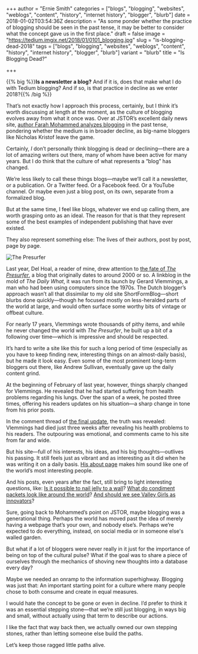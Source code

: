 +++
author = "Ernie Smith"
categories = ["blogs", "blogging", "websites", "weblogs", "content", "history", "internet history", "blogger", "blurb"]
date = 2018-01-02T03:54:36Z
description = "As some ponder whether the practice of blogging should be seen in the past tense, it may be better to consider what the concept gave us in the first place."
draft = false
image = "https://tedium.imgix.net/2018/01/0101_blogging.jpg"
slug = "is-blogging-dead-2018"
tags = ["blogs", "blogging", "websites", "weblogs", "content", "history", "internet history", "blogger", "blurb"]
variant = "blurb"
title = "Is Blogging Dead?"

+++

{{% big %}}**Is a newsletter a blog?** And if it is, does that make what I do with Tedium blogging? And if so, is that practice in decline as we enter 2018?{{% /big %}}

That’s not exactly how I approach this process, certainly, but I think it’s worth discussing at length at the moment, as the culture of blogging evolves away from what it once was. Over at JSTOR’s excellent daily news site, [author Farah Mohammed analyzes blogging](https://daily.jstor.org/the-rise-and-fall-of-the-blog/) in the past tense, pondering whether the medium is in broader decline, as big-name bloggers like Nicholas Kristof leave the game.

Certainly, *I* don’t personally think blogging is dead or declining—there are a lot of amazing writers out there, many of whom have been active  for many years. But I do think that the culture of what represents a “blog” has changed.

We’re less likely to call these things blogs—maybe we’ll call it a newsletter, or a publication. Or a Twitter feed. Or a Facebook feed. Or a YouTube channel. Or maybe even just a blog post, on its own, separate from a formalized blog.

But at the same time, I feel like blogs, whatever we end up calling them, are worth grasping onto as an ideal. The reason for that is that they represent some of the best examples of independent publishing that have ever existed.

They also represent something else: The lives of their authors, post by post, page by page.

![The Presurfer](https://tedium.imgix.net/2018/01/Screenshot-2018-01-01-17.53.44.png)

Last year, Del Hoal, a reader of mine, drew attention to [the fate of *The Presurfer*](http://presurfer.blogspot.com/), a blog that originally dates to around 2000 or so. A linkblog in the mold of *The Daily What*, it was run from its launch by Gerard Vlemmings, a man who had been using computers since the 1970s. The Dutch blogger’s approach wasn’t all that dissimilar to my old site ShortFormBlog—short blurbs done quickly—though he focused mostly on less-heralded parts of the world at large, and would often surface some worthy bits of vintage or offbeat culture.

For nearly 17 years, Vlemmings wrote thousands of pithy items, and while he never changed the world with *The Presurfer*, he built up a bit of a following over time—which is impressive and should be respected.

It’s hard to write a site like this for such a long period of time (especially as you have to keep finding new, interesting things on an almost-daily basis), but he made it look easy. Even some of the most prominent long-term bloggers out there, like Andrew Sullivan, eventually gave up the daily content grind.

At the beginning of February of last year, however, things sharply changed for Vlemmings. He revealed that he had started suffering from health problems regarding his lungs. Over the span of a week, he posted three times, offering his readers updates on his situation—a sharp change in tone from his prior posts.

In the comment thread of [the final update](http://presurfer.blogspot.com/2017/02/update-2-dear-readers-thanks-again-for.html), the truth was revealed: Vlemmings had died just three weeks after revealing his health problems to his readers. The outpouring was emotional, and comments came to his site from far and wide.

But his site—full of his interests, his ideas, and his big thoughts—outlives his passing. It still feels just as vibrant and as interesting as it did when he was writing it on a daily basis. [His about page](http://presurfer.blogspot.com/p/about-me.html) makes him sound like one of the world’s most interesting people.

And his posts, even years after the fact, still bring to light interesting questions, like: [Is it possible to nail jelly to a wall](http://presurfer.blogspot.com/2007/02/nailing-jelly-to-wall-is-it-possible.html)? [What do condiment packets look like around the world](http://presurfer.blogspot.com/2008/02/condiment-packet-gallery.html)? [And should we see Valley Girls as innovators](http://presurfer.blogspot.com/2012/02/theyre-like-way-ahead-of-linguistic.html)?

Sure, going back to Mohammed’s point on JSTOR, maybe blogging was a generational thing. Perhaps the world has moved past the idea of merely having a webpage that’s your own, and nobody else’s. Perhaps we’re expected to do everything, instead, on social media or in someone else's walled garden.

But what if a lot of bloggers were never really in it just for the importance of being on top of the cultural pulse? What if the goal was to share a piece of ourselves through the mechanics of shoving new thoughts into a database every day? 

Maybe we needed an onramp to the information superhighway. Blogging was just that: An important starting point for a culture where many people chose to both consume and create in equal measures.

I would hate the concept to be gone or even in decline. I’d prefer to think it was an essential stepping stone—that we’re still just blogging, in ways big and small, without actually using that term to describe our actions.

I like the fact that way back then, we actually owned our own stepping stones, rather than letting someone else build the paths. 

Let’s keep those ragged little paths alive.